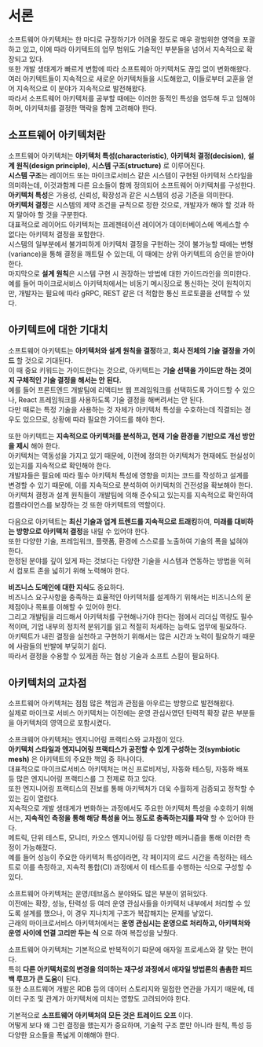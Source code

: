 # 서론

소프트웨어 아키텍처는 한 마디로 규정하기가 어려울 정도로 매우 광범위한 영역을 포괄하고 있고, 이에 따라 아키텍트의 업무 범위도 기술적인 부분들을 넘어서 지속적으로 확장되고 있다.  
또한 개발 생태계가 빠르게 변함에 따라 소프트웨아 아키텍처도 끊임 없이 변화해왔다.  
여러 아키텍트들이 지속적으로 새로운 아키텍처들을 시도해왔고, 이들로부터 교훈을 얻어 지속적으로 이 분야가 지속적으로 발전해왔다.  
따라서 소프트웨어 아키텍처를 공부할 때에는 이러한 동적인 특성을 염두해 두고 임해야 하며, 아키텍처를 결정한 맥락을 함께 고려해야 한다.

## 소프트웨어 아키텍처란

소프트웨어 아키텍처는 **아키텍처 특성(characteristic)**, **아키텍처 결정(decision)**, **설계 원칙(design principle)**, **시스템 구조(structure)** 로 이루어진다.  
**시스템 구조**는 레이어드 또는 마이크로서비스 같은 시스템이 구현된 아키텍처 스타일을 의미하는데, 이것과함께 다른 요소들이 함께 정의되어 소프트웨어 아키텍처를 구성한다.  
**아키텍처 특성**은 가용성, 신뢰성, 확장성과 같은 시스템의 성공 기준을 의미한다.  
**아키텍처 결정**은 시스템의 제약 조건을 규칙으로 정한 것으로, 개발자가 해야 할 것과 하지 말아야 할 것을 구분한다.  
대표적으로 레이어드 아키텍처는 프레젠테이션 레이어가 데이터베이스에 엑세스할 수 없다는 아키텍처 결정을 포함한다.  
시스템의 일부분에서 불가피하게 아키텍처 결정을 구현하는 것이 불가능할 때에는 변형(variance)을 통해 결정을 깨트릴 수 있는데, 이 때에는 상위 아키텍트의 승인을 받아야 한다.  
마지막으로 **설계 원칙**은 시스템 구현 시 권장하는 방법에 대한 가이드라인을 의미한다.  
예를 들어 마이크로서비스 아키텍처에서는 비동기 메시징으로 통신하는 것이 원칙이지만, 개발자는 필요에 따라 gRPC, REST 같은 더 적합한 통신 프로토콜을 선택할 수 있다.

## 아키텍트에 대한 기대치

소프트웨어 아키텍트는 **아키텍처와 설계 원칙을 결정**하고, **회사 전체의 기술 결정을 가이드** 할 것으로 기대된다.  
이 때 중요 키워드는 가이드한다는 것으로, 아키텍트는 **기술 선택을 가이드만 하는 것이지 구체적인 기술 결정을 해서는 안 된다.**   
예를 들어 프론트엔드 개발팀에 리액티브 웹 프레임워크를 선택하도록 가이드할 수 있으나, React 프레임워크를 사용하도록 기술 결정을 해버려서는 안 된다.  
다만 때로는 특정 기술을 사용하는 것 자체가 아키텍처 특성을 수호하는데 직결되는 경우도 있으므로, 상황에 따라 필요한 가이드를 해야 한다.

또한 아키텍트는 **지속적으로 아키텍처를 분석하고, 현재 기술 환경을 기반으로 개선 방안을 제시** 해야 한다.  
아키텍처는 역동성을 가지고 있기 때문에, 이전에 정의한 아키텍처가 현재에도 현실성이 있는지를 지속적으로 확인해야 한다.  
개발자들은 필요에 따라 필수 아키텍처 특성에 영향을 미치는 코드를 작성하고 설계를 변경할 수 있기 때문에, 이를 지속적으로 분석하여 아키텍처의 건전성을 확보해야 한다.  
아키텍처 결정과 설계 원칙들이 개발팀에 의해 준수되고 있는지를 지속적으로 확인하여 컴플라이언스를 보장하는 것 또한 아키텍트의 역할이다.

다음으로 아키텍트는 **최신 기술과 업계 트렌드를 지속적으로 트래킹**하여, **미래를 대비하는 방향으로 아키텍처 결정**을 내릴 수 있어야 한다.  
또한 다양한 기술, 프레임워크, 플랫폼, 환경에 스스로를 노출하여 기술의 폭을 넓혀야 한다.  
한정된 분야를 깊이 있게 파는 것보다는 다양한 기술을 시스템과 연동하는 방법을 익혀서 컴포트 존을 넓히기 위해 노력해야 한다.

**비즈니스 도메인에 대한 지식**도 중요하다.  
비즈니스 요구사항을 충족하는 효율적인 아키텍처를 설계하기 위해서는 비즈니스의 문제점이나 목표를 이해할 수 있어야 한다.  
그리고 개발팀을 리드해서 아키텍처를 구현해나가야 한다는 점에서 리더십 역량도 필수적이며, 기업 내부의 정치적 분위기를 읽고 적절히 처세하는 능력도 업무에 필요하다.  
아키텍트가 내린 결정을 실천하고 구현하기 위해서는 많은 시간과 노력이 필요하기 때문에 사람들의 반발에 부딪히기 쉽다.  
따라서 결정을 수용할 수 있게끔 하는 협상 기술과 소프트 스킬이 필요하다.

## 아키텍처의 교차점

소프트웨어 아키텍처는 점점 많은 책임과 관점을 아우르는 방향으로 발전해왔다.  
실제로 마이크로 서비스 아키텍처는 이전에는 운영 관심사였던 탄력적 확장 같은 부분들을 아키텍처의 영역으로 포함시켰다.

소프크웨어 아키텍처는 엔지니어링 프랙티스와 교차점이 있다.  
**아키텍처 스타일과 엔지니어링 프랙티스가 공전할 수 있게 구성하는 것(symbiotic mesh)** 은 아키텍트의 주요한 책임 중 하나이다.  
대표적으로 마이크로서비스 아키텍처는 머신 프로비저닝, 자동화 테스팅, 자동화 배포 등 많은 엔지니어링 프랙티스를 그 전제로 하고 있다.  
또한 엔지니어링 프랙티스의 진보를 통해 아키텍처가 더욱 수월하게 검증되고 정착할 수 있는 길이 열렸다.  
지속적으로 개발 생태계가 변화하는 과정에서도 주요한 아키텍처 특성을 수호하기 위해서는, **지속적인 측정을 통해 해당 특성을 어느 정도로 충족하는지를 파악** 할 수 있어야 한다.  
메트릭, 단위 테스트, 모니터, 카오스 엔지니어링 등 다양한 메커니즘을 통해 이러한 측정이 가능해졌다.  
예를 들어 성능이 주요한 아키텍처 특성이라면, 각 페이지의 로드 시간을 측정하는 테스트로 이를 측정하고, 지속적 통합(CI) 과정에서 이 테스트를 수행하는 식으로 구성할 수 있다.

소프트웨어 아키텍처는 운영/데브옵스 분야와도 많은 부분이 얽혀있다.  
이전에는 확장, 성능, 탄력성 등 여러 운영 관심사들을 아키텍처 내부에서 처리할 수 있도록 설계를 했으나, 이 경우 지나치게 구조가 복잡해지는 문제를 낳았다.  
근래의 마이크로서비스 아키텍처에서는 **운영 관심시는 운영으로 처리하고, 아키텍처와 운영 사이에 연결 고리만 두는 식** 으로 하여 복잡성을 낮췄다.

소프트웨어 아키텍처는 기본적으로 반복적이기 땨문에 애자일 프로세스와 잘 맞는 편이다.  
특히 **다른 아키텍처로의 변경을 의미하는 재구성 과정에서 애자일 방법론의 촘촘한 피드백 루프가 큰 도움**이 된다.  
또한 소프트웨어 개발은 RDB 등의 데이터 스토리지와 밀접한 연관을 가지기 때문에, 데이터 구조 및 관계가 아키텍처에 미치는 영향도 고려되어야 한다.

기본적으로 **소프트웨어 아키텍처의 모든 것은 트레이드 오프** 이다.  
어떻게 보다 왜 그런 결정을 했는지가 중요하며, 기술적 구조 뿐만 아니라 원칙, 특성 등 다양한 요소들을 폭넓게 이해해야 한다.
